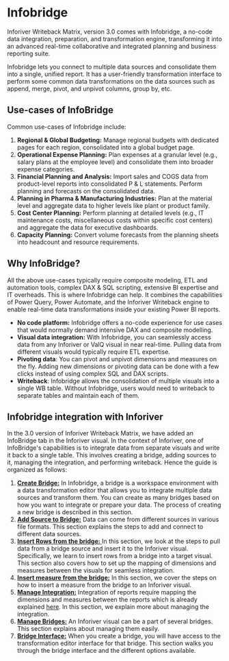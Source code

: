# Infobridge

Inforiver Writeback Matrix, version 3.0 comes with Infobridge, a no-code data integration, preparation, and transformation engine, transforming it into an advanced real-time collaborative and integrated planning and business reporting suite.

Infobridge lets you connect to multiple data sources and consolidate them into a single, unified report. It has a user-friendly transformation interface to perform some common data transformations on the data sources such as append, merge, pivot, and unpivot columns, group by, etc.

## Use-cases of InfoBridge

Common use-cases of Infobridge include:

1. **Regional & Global Budgeting:** Manage regional budgets with dedicated pages for each region, consolidated into a global budget page.
2. **Operational Expense Planning:** Plan expenses at a granular level (e.g., salary plans at the employee level) and consolidate them into broader expense categories.
3. **Financial Planning and Analysis:** Import sales and COGS data from product-level reports into consolidated P & L statements. Perform planning and forecasts on the consolidated data.
4. **Planning in Pharma & Manufacturing Industries:** Plan at the material level and aggregate data to higher levels like plant or product family.
5. **Cost Center Planning:** Perform planning at detailed levels (e.g., IT maintenance costs, miscellaneous costs within specific cost centers) and aggregate the data for executive dashboards.
6. **Capacity Planning:** Convert volume forecasts from the planning sheets into headcount and resource requirements.

## Why InfoBridge?

All the above use-cases typically require composite modeling, ETL and automation tools, complex DAX & SQL scripting, extensive BI expertise and IT overheads. This is where Infobridge can help. It combines the capabilities of Power Query, Power Automate, and the Inforiver Writeback engine to enable real-time data transformations inside your existing Power BI reports.

* **No code platform:** Infobridge offers a no-code experience for use cases that would normally demand intensive DAX and composite modelling.&#x20;
* **Visual data integration:** With Infobridge, you can seamlessly access data from any Inforiver or ValQ visual in near real-time. Pulling data from different visuals would typically require ETL expertise.
* **Pivoting data**: You can pivot and unpivot dimensions and measures on the fly. Adding new dimensions or pivoting data can be done with a few clicks instead of using complex SQL and DAX scripts.&#x20;
* **Writeback**: Infobridge allows the consolidation of multiple visuals into a single WB table. Without Infobridge, users would need to writeback to separate tables and maintain each of them.

## Infobridge integration with Inforiver

In the 3.0 version of Inforiver Writeback Matrix, we have added an InfoBridge tab in the Inforiver visual. In the context of Inforiver, one of InfoBridge's capabilities is to integrate data from separate visuals and write it back to a single table. This involves creating a bridge, adding sources to it, managing the integration, and performing writeback. Hence the guide is organized as follows:

1. [**Create Bridge:**](create-bridge.md) In Infobridge, a bridge is a workspace environment with a data transformation editor that allows you to integrate multiple data sources and transform them. You can create as many bridges based on how you want to integrate or prepare your data. The process of creating a new bridge is described in this section.
2. [**Add Source to Bridge:**](add-source-to-bridge.md) Data can come from different sources in various file formats. This section explains the steps to add and connect to different data sources.
3. [**Insert Rows from the bridge:** ](insert-rows-from-bridge.md)In this section, we look at the steps to pull data from a bridge source and insert it to the Inforiver visual. Specifically, we learn to insert rows from a bridge into a target visual. This section also covers how to set up the mapping of dimensions and measures between the visuals for seamless integration.
4. [**Insert measure from the bridge:**](insert-measure-from-bridge.md) In this section, we cover the steps on how to insert a measure from the bridge to an Inforiver visual.&#x20;
5. [**Manage Integration:**](manage-integration-of-visuals.md) Integration of reports require mapping the dimensions and measures between the reports which is already explained [here](insert-rows-from-bridge.md#mapping-dimensions-between-the-reports). In this section, we explain more about managing the integration.
6. [**Manage Bridges:**](manage-bridges.md) An Inforiver visual can be a part of several bridges. This section explains about managing them easily.
7. [**Bridge Interface:**](bridge-interface.md) When you create a bridge, you will have access to the transformation editor interface for that bridge. This section walks you through the bridge interface and the different options available.
